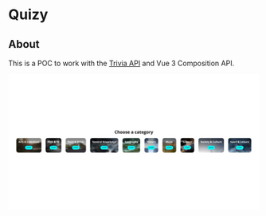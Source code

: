 # Quizy

## About
This is a POC to work with the [Trivia API](https://the-trivia-api.com/) and Vue 3 Composition API.

![Screenshot](screen.png)